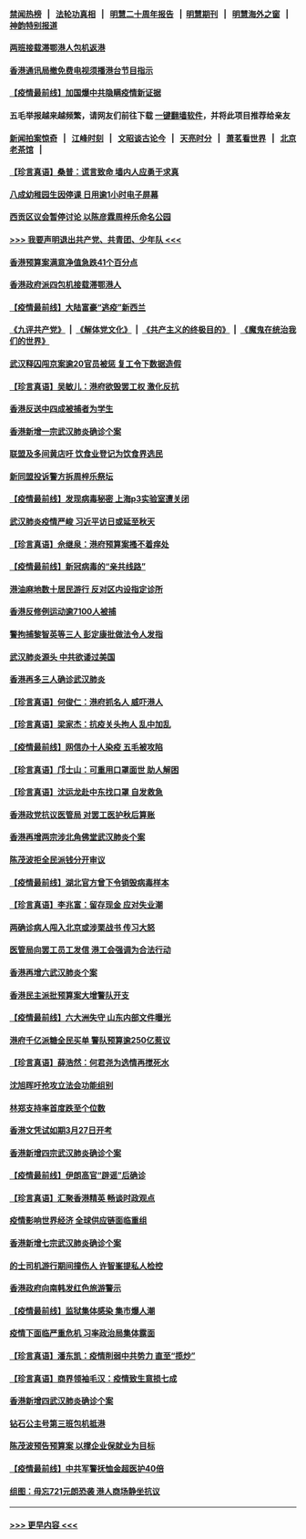 #### [禁闻热榜](热点新闻.md?=0)  &nbsp;&nbsp;|&nbsp;&nbsp; [法轮功真相](https://github.com/gfw-breaker/truth/blob/master/README.md?=0) &nbsp;&nbsp;|&nbsp;&nbsp; [明慧二十周年报告](https://github.com/gfw-breaker/mh-reports/blob/master/README.md?=0) &nbsp;&nbsp;|&nbsp;&nbsp;[明慧期刊](https://github.com/gfw-breaker/mh-qikan) &nbsp;&nbsp;|&nbsp;&nbsp; [明慧海外之窗](https://github.com/gfw-breaker/mh-news/blob/master/README.md?=0) &nbsp;&nbsp;|&nbsp;&nbsp; [神韵特别报道](https://github.com/gfw-breaker/mh-news/blob/master/shenyun.md?=0)
#### [两班接载滞鄂港人包机返港](../pages/nsc415/n11915855.md?t=03060231) 
#### [香港通讯局撤免费电视须播港台节目指示](../pages/nsc415/n11915831.md?t=03060231) 
#### [【疫情最前线】加国爆中共隐瞒疫情新证据](../pages/nsc415/n11915482.md?t=03060231) 
#### 五毛举报越来越频繁，请网友们前往下载 [一键翻墙软件](https://github.com/gfw-breaker/ssr-accounts)，并将此项目推荐给亲友
#### [新闻拍案惊奇](https://github.com/gfw-breaker/banned-news/blob/master/pages/link4.md) &nbsp;&nbsp;|&nbsp;&nbsp; [江峰时刻](https://github.com/gfw-breaker/banned-news/blob/master/pages/link4.md) &nbsp;&nbsp;|&nbsp;&nbsp; [文昭谈古论今](https://github.com/gfw-breaker/banned-news/blob/master/pages/link4.md) &nbsp;&nbsp;|&nbsp;&nbsp; [天亮时分](https://github.com/gfw-breaker/banned-news/blob/master/pages/link4.md) &nbsp;&nbsp;|&nbsp;&nbsp; [萧茗看世界](https://github.com/gfw-breaker/banned-news/blob/master/pages/link4.md) &nbsp;&nbsp;|&nbsp;&nbsp; [北京老茶馆](https://github.com/gfw-breaker/banned-news/blob/master/pages/link4.md) &nbsp;&nbsp;|&nbsp;&nbsp; 
#### [【珍言真语】桑普：谎言致命 墙内人应勇于求真](../pages/nsc415/n11915169.md?t=03060231) 
#### [八成幼稚园生因停课 日用逾1小时电子屏幕](../pages/nsc415/n11913263.md?t=03060231) 
#### [西贡区议会暂停讨论 以陈彦霖周梓乐命名公园](../pages/nsc415/n11913248.md?t=03060231) 
#### [>>> 我要声明退出共产党、共青团、少年队 <<<](https://github.com/begood0513/goodnews/blob/master/quit/letter.md) 
#### [香港预算案满意净值急跌41个百分点](../pages/nsc415/n11913236.md?t=03060231) 
#### [香港政府派四包机接载滞鄂港人](../pages/nsc415/n11913211.md?t=03060231) 
#### [【疫情最前线】大陆富豪“逃疫”新西兰](../pages/nsc415/n11913160.md?t=03060231) 
#### [《九评共产党》](https://github.com/begood0513/9ping.md/blob/master/README.md) &nbsp;|&nbsp; [《解体党文化》](../../../../jtdwh.md/blob/master/README.md)  &nbsp;|&nbsp; [《共产主义的终极目的》](../../../../gczydzjmd.md/blob/master/README.md) &nbsp;|&nbsp; [《魔鬼在统治我们的世界》](../../../../mgztzwmdsj.md/blob/master/README.md) 
#### [武汉释囚闯京案逾20官员被惩 复工令下数据造假](../pages/nsc415/n11912743.md?t=03060231) 
#### [【珍言真语】吴敏儿：港府欲毁罢工权 激化反抗](../pages/nsc415/n11912457.md?t=03060231) 
#### [香港反送中四成被捕者为学生](../pages/nsc415/n11910730.md?t=03060231) 
#### [香港新增一宗武汉肺炎确诊个案](../pages/nsc415/n11910724.md?t=03060231) 
#### [联盟及多间黄店吁 饮食业登记为饮食界选民](../pages/nsc415/n11910718.md?t=03060231) 
#### [新同盟投诉警方拆周梓乐祭坛](../pages/nsc415/n11910707.md?t=03060231) 
#### [【疫情最前线】发现病毒秘密 上海p3实验室遭关闭](../pages/nsc415/n11910640.md?t=03060231) 
#### [武汉肺炎疫情严峻 习近平访日或延至秋天](../pages/nsc415/n11910570.md?t=03060231) 
#### [【珍言真语】佘继泉：港府预算案搔不着痒处](../pages/nsc415/n11910011.md?t=03060231) 
#### [【疫情最前线】新冠病毒的“亲共线路”](../pages/nsc415/n11907734.md?t=03060231) 
#### [港油麻地数十居民游行 反对区内设指定诊所](../pages/nsc415/n11907900.md?t=03060231) 
#### [香港反修例运动逾7100人被捕](../pages/nsc415/n11907922.md?t=03060231) 
#### [警拘捕黎智英等三人 彭定康批做法令人发指](../pages/nsc415/n11907905.md?t=03060231) 
#### [武汉肺炎源头 中共欲诿过美国](../pages/nsc415/n11907665.md?t=03060231) 
#### [香港再多三人确诊武汉肺炎](../pages/nsc415/n11907846.md?t=03060231) 
#### [【珍言真语】何俊仁：港府抓名人 威吓港人](../pages/nsc415/n11907561.md?t=03060231) 
#### [【珍言真语】梁家杰：抗疫关头拘人 乱中加乱](../pages/nsc415/n11907444.md?t=03060231) 
#### [【疫情最前线】网信办十人染疫 五毛被攻陷](../pages/nsc415/n11903757.md?t=03060231) 
#### [【珍言真语】邝士山：可重用口罩面世 助人解困](../pages/nsc415/n11903875.md?t=03060231) 
#### [【珍言真语】沈运龙赴中东找口罩 自发救急](../pages/nsc415/n11903291.md?t=03060231) 
#### [香港政党抗议医管局 对罢工医护秋后算账](../pages/nsc415/n11901746.md?t=03060231) 
#### [香港再增两宗涉北角佛堂武汉肺炎个案](../pages/nsc415/n11901737.md?t=03060231) 
#### [陈茂波拒全民派钱分开审议](../pages/nsc415/n11901672.md?t=03060231) 
#### [【疫情最前线】湖北官方曾下令销毁病毒样本](../pages/nsc415/n11901518.md?t=03060231) 
#### [【珍言真语】李兆富：留存现金 应对失业潮](../pages/nsc415/n11901448.md?t=03060231) 
#### [两确诊病人闯入北京或涉栗战书 传习大怒](../pages/nsc415/n11901180.md?t=03060231) 
#### [医管局向罢工员工发信 港工会强调为合法行动](../pages/nsc415/n11898870.md?t=03060231) 
#### [香港再增六武汉肺炎个案](../pages/nsc415/n11898843.md?t=03060231) 
#### [香港民主派批预算案大增警队开支](../pages/nsc415/n11898813.md?t=03060231) 
#### [【疫情最前线】六大洲失守 山东内部文件曝光](../pages/nsc415/n11898455.md?t=03060231) 
#### [港府千亿派糖全民买单 警队预算逾250亿惹议](../pages/nsc415/n11898608.md?t=03060231) 
#### [【珍言真语】薛浩然：何君尧为选情再搅死水](../pages/nsc415/n11898269.md?t=03060231) 
#### [沈旭晖吁抢攻立法会功能组别](../pages/nsc415/n11896084.md?t=03060231) 
#### [林郑支持率首度跌至个位数](../pages/nsc415/n11896058.md?t=03060231) 
#### [香港文凭试如期3月27日开考](../pages/nsc415/n11896055.md?t=03060231) 
#### [香港新增四宗武汉肺炎确诊个案](../pages/nsc415/n11896040.md?t=03060231) 
#### [【疫情最前线】伊朗高官“辟谣”后确诊](../pages/nsc415/n11895902.md?t=03060231) 
#### [【珍言真语】汇聚香港精英 畅谈时政观点](../pages/nsc415/n11895733.md?t=03060231) 
#### [疫情影响世界经济 全球供应链面临重组](../pages/nsc415/n11895634.md?t=03060231) 
#### [香港新增七宗武汉肺炎确诊个案](../pages/nsc415/n11893498.md?t=03060231) 
#### [的士司机游行期间撞伤人 许智峯提私人检控](../pages/nsc415/n11893483.md?t=03060231) 
#### [香港政府向南韩发红色旅游警示](../pages/nsc415/n11893398.md?t=03060231) 
#### [【疫情最前线】监狱集体感染 集市爆人潮](../pages/nsc415/n11893181.md?t=03060231) 
#### [疫情下面临严重危机  习率政治局集体露面](../pages/nsc415/n11893305.md?t=03060231) 
#### [【珍言真语】潘东凯：疫情削弱中共势力 直至“揽炒”](../pages/nsc415/n11892866.md?t=03060231) 
#### [【珍言真语】商界领袖毛汉：疫情致生意损七成](../pages/nsc415/n11890348.md?t=03060231) 
#### [香港新增四武汉肺炎确诊个案](../pages/nsc415/n11890610.md?t=03060231) 
#### [钻石公主号第三班包机抵港](../pages/nsc415/n11890645.md?t=03060231) 
#### [陈茂波预告预算案 以撑企业保就业为目标](../pages/nsc415/n11890574.md?t=03060231) 
#### [【疫情最前线】中共军警抚恤金超医护40倍](../pages/nsc415/n11890458.md?t=03060231) 
#### [组图：毋忘721元朗恐袭 港人商场静坐抗议](../pages/nsc415/n11876882.md?t=03060231) 

----
#### [ >>> 更早内容 <<< ](../indexes/nsc415-earlier.md)
